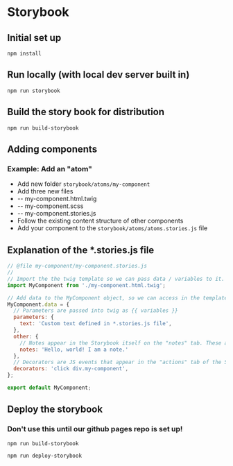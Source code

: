 # Storybook

## Initial set up
`npm install`

## Run locally (with local dev server built in)
`npm run storybook`

## Build the story book for distribution
`npm run build-storybook`

## Adding components
### Example: Add an "atom"
* Add new folder `storybook/atoms/my-component`
* Add three new files
* -- my-component.html.twig
* -- my-component.scss
* -- my-component.stories.js
* Follow the existing content structure of other components
* Add your component to the `storybook/atoms/atoms.stories.js` file

## Explanation of the *.stories.js file

```javascript
// @file my-component/my-component.stories.js
//
// Import the the twig template so we can pass data / variables to it.
import MyComponent from './my-component.html.twig';

// Add data to the MyComponent object, so we can access in the template etc.
MyComponent.data = {
  // Parameters are passed into twig as {{ variables }}
  parameters: {
    text: 'Custom text defined in *.stories.js file',
  },
  other: {
    // Notes appear in the Storybook itself on the "notes" tab. These are optional.
    notes: 'Hello, world! I am a note.'
  },
  // Decorators are JS events that appear in the "actions" tab of the Storybook.
  decorators: 'click div.my-component',
};

export default MyComponent;
```

## Deploy the storybook
### Don't use this until our github pages repo is set up!
`npm run build-storybook`

`npm run deploy-storybook`
